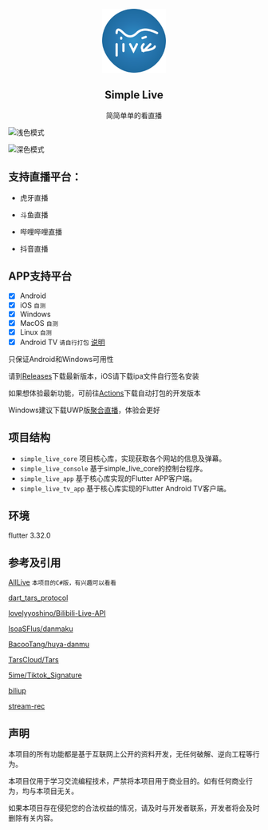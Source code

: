 


<p align="center">
    <img width="128" src="/assets/logo.png" alt="Simple Live logo">
</p>
<h2 align="center">Simple Live</h2>

<p align="center">
简简单单的看直播
</p>

![浅色模式](/assets/screenshot_light.jpg)

![深色模式](/assets/screenshot_dark.jpg)

## 支持直播平台：

- 虎牙直播

- 斗鱼直播

- 哔哩哔哩直播

- 抖音直播

## APP支持平台

- [x] Android 
- [x] iOS `自测`
- [x] Windows 
- [x] MacOS `自测`
- [x] Linux `自测`
- [x] Android TV `请自行打包` [说明](https://github.com/SlotSun/dart_simple_live/issues/4)

只保证Android和Windows可用性

请到[Releases](https://github.com/slotsun/dart_simple_live/releases)下载最新版本，iOS请下载ipa文件自行签名安装

如果想体验最新功能，可前往[Actions](https://github.com/slotsun/dart_simple_live/actions)下载自动打包的开发版本

Windows建议下载UWP版[聚合直播](https://www.microsoft.com/store/apps/9N1TWG2G84VD)，体验会更好


## 项目结构

- `simple_live_core` 项目核心库，实现获取各个网站的信息及弹幕。
- `simple_live_console` 基于simple_live_core的控制台程序。
- `simple_live_app` 基于核心库实现的Flutter APP客户端。
- `simple_live_tv_app` 基于核心库实现的Flutter Android TV客户端。

## 环境

flutter 3.32.0

## 参考及引用

[AllLive](https://github.com/xiaoyaocz/AllLive) `本项目的C#版，有兴趣可以看看`

[dart_tars_protocol](https://github.com/xiaoyaocz/dart_tars_protocol.git)

[lovelyyoshino/Bilibili-Live-API](https://github.com/lovelyyoshino/Bilibili-Live-API/blob/master/API.WebSocket.md)

[IsoaSFlus/danmaku](https://github.com/IsoaSFlus/danmaku)

[BacooTang/huya-danmu](https://github.com/BacooTang/huya-danmu)

[TarsCloud/Tars](https://github.com/TarsCloud/Tars)

[5ime/Tiktok_Signature](https://github.com/5ime/Tiktok_Signature)

[biliup](https://github.com/biliup/biliup)

[stream-rec](https://github.com/stream-rec/stream-rec)

## 声明

本项目的所有功能都是基于互联网上公开的资料开发，无任何破解、逆向工程等行为。

本项目仅用于学习交流编程技术，严禁将本项目用于商业目的。如有任何商业行为，均与本项目无关。

如果本项目存在侵犯您的合法权益的情况，请及时与开发者联系，开发者将会及时删除有关内容。
